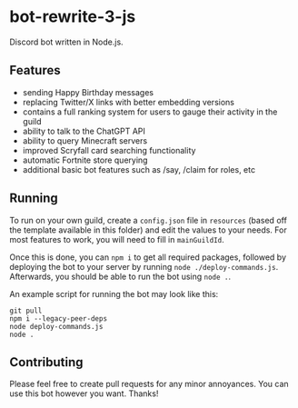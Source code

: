 # bot-rewrite-3-js

Discord bot written in Node.js.

## Features
- sending Happy Birthday messages
- replacing Twitter/X links with better embedding versions
- contains a full ranking system for users to gauge their activity in the guild
- ability to talk to the ChatGPT API
- ability to query Minecraft servers
- improved Scryfall card searching functionality
- automatic Fortnite store querying
- additional basic bot features such as /say, /claim for roles, etc

## Running

To run on your own guild, create a `config.json` file in `resources` (based off the template available in this folder) and edit the values to your needs. 
For most features to work, you will need to fill in `mainGuildId`.

Once this is done, you can `npm i` to get all required packages, followed by deploying the bot to your server by running `node ./deploy-commands.js`.
Afterwards, you should be able to run the bot using `node .`.

An example script for running the bot may look like this:
```
git pull
npm i --legacy-peer-deps
node deploy-commands.js
node .
```

## Contributing

Please feel free to create pull requests for any minor annoyances. You can use this bot however you want. Thanks!
